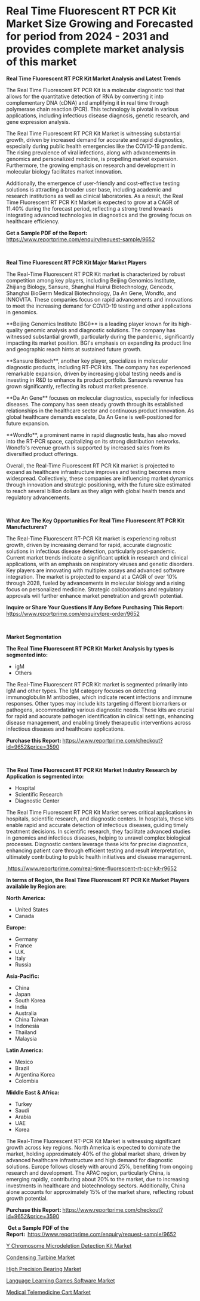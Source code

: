 <p><h1>Real Time Fluorescent RT PCR Kit Market Size Growing and Forecasted for period from 2024 - 2031 and provides complete market analysis of this market</h1></p><p><strong>Real Time Fluorescent RT PCR Kit Market Analysis and Latest Trends</strong></p>
<p><p>The Real Time Fluorescent RT PCR Kit is a molecular diagnostic tool that allows for the quantitative detection of RNA by converting it into complementary DNA (cDNA) and amplifying it in real time through polymerase chain reaction (PCR). This technology is pivotal in various applications, including infectious disease diagnosis, genetic research, and gene expression analysis. </p><p>The Real Time Fluorescent RT PCR Kit Market is witnessing substantial growth, driven by increased demand for accurate and rapid diagnostics, especially during public health emergencies like the COVID-19 pandemic. The rising prevalence of viral infections, along with advancements in genomics and personalized medicine, is propelling market expansion. Furthermore, the growing emphasis on research and development in molecular biology facilitates market innovation.</p><p>Additionally, the emergence of user-friendly and cost-effective testing solutions is attracting a broader user base, including academic and research institutions as well as clinical laboratories. As a result, the Real Time Fluorescent RT PCR Kit Market is expected to grow at a CAGR of 11.40% during the forecast period, reflecting a strong trend towards integrating advanced technologies in diagnostics and the growing focus on healthcare efficiency.</p></p>
<p><strong>Get a Sample PDF of the Report:&nbsp;</strong> <a href="https://www.reportprime.com/enquiry/request-sample/9652?utm_campaign=115&utm_medium=2&utm_source=Github&utm_content=ia&utm_term=28112024&utm_id=real-time-fluorescent-rt-pcr-kit">https://www.reportprime.com/enquiry/request-sample/9652</a></p>
<p>&nbsp;</p>
<p><strong>Real Time Fluorescent RT PCR Kit Major Market Players</strong></p>
<p><p>The Real-Time Fluorescent RT PCR Kit market is characterized by robust competition among key players, including Beijing Genomics Institute, Zhijiang Biology, Sansure, Shanghai Huirui Biotechnology, Geneodx, Shanghai BioGerm Medical Biotechnology, Da An Gene, Wondfo, and INNOVITA. These companies focus on rapid advancements and innovations to meet the increasing demand for COVID-19 testing and other applications in genomics.</p><p>**Beijing Genomics Institute (BGI)** is a leading player known for its high-quality genomic analysis and diagnostic solutions. The company has witnessed substantial growth, particularly during the pandemic, significantly impacting its market position. BGI's emphasis on expanding its product line and geographic reach hints at sustained future growth.</p><p>**Sansure Biotech**, another key player, specializes in molecular diagnostic products, including RT-PCR kits. The company has experienced remarkable expansion, driven by increasing global testing needs and is investing in R&D to enhance its product portfolio. Sansure’s revenue has grown significantly, reflecting its robust market presence.</p><p>**Da An Gene** focuses on molecular diagnostics, especially for infectious diseases. The company has seen steady growth through its established relationships in the healthcare sector and continuous product innovation. As global healthcare demands escalate, Da An Gene is well-positioned for future expansion.</p><p>**Wondfo**, a prominent name in rapid diagnostic tests, has also moved into the RT-PCR space, capitalizing on its strong distribution networks. Wondfo's revenue growth is supported by increased sales from its diversified product offerings.</p><p>Overall, the Real-Time Fluorescent RT PCR Kit market is projected to expand as healthcare infrastructure improves and testing becomes more widespread. Collectively, these companies are influencing market dynamics through innovation and strategic positioning, with the future size estimated to reach several billion dollars as they align with global health trends and regulatory advancements.</p></p>
<p>&nbsp;</p>
<p><strong>What Are The Key Opportunities For Real Time Fluorescent RT PCR Kit Manufacturers?</strong></p>
<p><p>The Real-Time Fluorescent RT-PCR Kit market is experiencing robust growth, driven by increasing demand for rapid, accurate diagnostic solutions in infectious disease detection, particularly post-pandemic. Current market trends indicate a significant uptick in research and clinical applications, with an emphasis on respiratory viruses and genetic disorders. Key players are innovating with multiplex assays and advanced software integration. The market is projected to expand at a CAGR of over 10% through 2028, fueled by advancements in molecular biology and a rising focus on personalized medicine. Strategic collaborations and regulatory approvals will further enhance market penetration and growth potential.</p></p>
<p><strong>Inquire or Share Your Questions If Any Before Purchasing This Report:</strong> <a href="https://www.reportprime.com/enquiry/pre-order/9652?utm_campaign=115&utm_medium=2&utm_source=Github&utm_content=ia&utm_term=28112024&utm_id=real-time-fluorescent-rt-pcr-kit">https://www.reportprime.com/enquiry/pre-order/9652</a></p>
<p>&nbsp;</p>
<p><strong>Market Segmentation</strong></p>
<p><strong>The Real Time Fluorescent RT PCR Kit Market Analysis by types is segmented into:</strong></p>
<p><ul><li>igM</li><li>Others</li></ul></p>
<p><p>The Real-Time Fluorescent RT PCR Kit market is segmented primarily into IgM and other types. The IgM category focuses on detecting immunoglobulin M antibodies, which indicate recent infections and immune responses. Other types may include kits targeting different biomarkers or pathogens, accommodating various diagnostic needs. These kits are crucial for rapid and accurate pathogen identification in clinical settings, enhancing disease management, and enabling timely therapeutic interventions across infectious diseases and healthcare applications.</p></p>
<p><strong>Purchase this Report:&nbsp;</strong><a href="https://www.reportprime.com/checkout?id=9652&price=3590&utm_campaign=115&utm_medium=2&utm_source=Github&utm_content=ia&utm_term=28112024&utm_id=real-time-fluorescent-rt-pcr-kit">https://www.reportprime.com/checkout?id=9652&price=3590</a></p>
<p>&nbsp;</p>
<p><strong>The Real Time Fluorescent RT PCR Kit Market Industry Research by Application is segmented into:</strong></p>
<p><ul><li>Hospital</li><li>Scientific Research</li><li>Diagnostic Center</li></ul></p>
<p><p>The Real Time Fluorescent RT PCR Kit Market serves critical applications in hospitals, scientific research, and diagnostic centers. In hospitals, these kits enable rapid and accurate detection of infectious diseases, guiding timely treatment decisions. In scientific research, they facilitate advanced studies in genomics and infectious diseases, helping to unravel complex biological processes. Diagnostic centers leverage these kits for precise diagnostics, enhancing patient care through efficient testing and result interpretation, ultimately contributing to public health initiatives and disease management.</p></p>
<p><a href="https://www.reportprime.com/real-time-fluorescent-rt-pcr-kit-r9652?utm_campaign=115&utm_medium=2&utm_source=Github&utm_content=ia&utm_term=28112024&utm_id=real-time-fluorescent-rt-pcr-kit">&nbsp;https://www.reportprime.com/real-time-fluorescent-rt-pcr-kit-r9652</a></p>
<p><strong>In terms of Region, the Real Time Fluorescent RT PCR Kit Market Players available by Region are:</strong></p>
<p>
    <p> <strong> North America: </strong>
        <ul>
            <li>United States</li>
            <li>Canada</li>
        </ul>
        </p> 
    <p> <strong> Europe: </strong>
        <ul>
            <li>Germany</li>
            <li>France</li>
            <li>U.K.</li>
            <li>Italy</li>
            <li>Russia</li>
        </ul>
        </p> 
    <p> <strong> Asia-Pacific: </strong>
        <ul>
            <li>China</li>
            <li>Japan</li>
            <li>South Korea</li>
            <li>India</li>
            <li>Australia</li>
            <li>China Taiwan</li>
            <li>Indonesia</li>
            <li>Thailand</li>
            <li>Malaysia</li>
        </ul>
        </p> 
    <p> <strong> Latin America: </strong>
        <ul>
            <li>Mexico</li>
            <li>Brazil</li>
            <li>Argentina Korea</li>
            <li>Colombia</li>
        </ul>
        </p> 
    <p> <strong> Middle East & Africa: </strong>
        <ul>
            <li>Turkey</li>
            <li>Saudi</li>
            <li>Arabia</li>
            <li>UAE</li>
            <li>Korea</li>
        </ul>
    </p>
    </p>
<p><p>The Real-Time Fluorescent RT-PCR Kit Market is witnessing significant growth across key regions. North America is expected to dominate the market, holding approximately 40% of the global market share, driven by advanced healthcare infrastructure and high demand for diagnostic solutions. Europe follows closely with around 25%, benefiting from ongoing research and development. The APAC region, particularly China, is emerging rapidly, contributing about 20% to the market, due to increasing investments in healthcare and biotechnology sectors. Additionally, China alone accounts for approximately 15% of the market share, reflecting robust growth potential.</p></p>
<p><strong>Purchase this Report: </strong><a href="https://www.reportprime.com/checkout?id=9652&price=3590&utm_campaign=115&utm_medium=2&utm_source=Github&utm_content=ia&utm_term=28112024&utm_id=real-time-fluorescent-rt-pcr-kit">https://www.reportprime.com/checkout?id=9652&price=3590</a></p>
<p>&nbsp;<strong>Get a Sample PDF of the Report:&nbsp;&nbsp;</strong><a href="https://www.reportprime.com/enquiry/request-sample/9652?utm_campaign=115&utm_medium=2&utm_source=Github&utm_content=ia&utm_term=28112024&utm_id=real-time-fluorescent-rt-pcr-kit">https://www.reportprime.com/enquiry/request-sample/9652</a></p>
<p><strong></strong></p>
<p><p><a href="https://github.com/MonroeBullock54/Market-Research-Report-List-1/blob/main/y-chromosome-microdeletion-detection-kit-market.md?utm_campaign=115&utm_medium=2&utm_source=Github&utm_content=ia&utm_term=28112024&utm_id=real-time-fluorescent-rt-pcr-kit">Y Chromosome Microdeletion Detection Kit Market</a></p><p><a href="https://www.linkedin.com/pulse/global-condensing-turbine-market-share-growth-opportunities-te5cc?utm_campaign=115&utm_medium=2&utm_source=Github&utm_content=ia&utm_term=28112024&utm_id=real-time-fluorescent-rt-pcr-kit">Condensing Turbine Market</a></p><p><a href="https://www.linkedin.com/pulse/high-precision-bearing-market-industry-landscape-growth-hwore?utm_campaign=115&utm_medium=2&utm_source=Github&utm_content=ia&utm_term=28112024&utm_id=real-time-fluorescent-rt-pcr-kit">High Precision Bearing Market</a></p><p><a href="https://issuu.com/reportprime-2/docs/language-learning-games-software-ma_baa1ae1775da3a?utm_campaign=115&utm_medium=2&utm_source=Github&utm_content=ia&utm_term=28112024&utm_id=real-time-fluorescent-rt-pcr-kit">Language Learning Games Software Market</a></p><p><a href="https://github.com/shondapmbau/Market-Research-Report-List-1/blob/main/medical-telemedicine-cart-market.md?utm_campaign=115&utm_medium=2&utm_source=Github&utm_content=ia&utm_term=28112024&utm_id=real-time-fluorescent-rt-pcr-kit">Medical Telemedicine Cart Market</a></p></p>